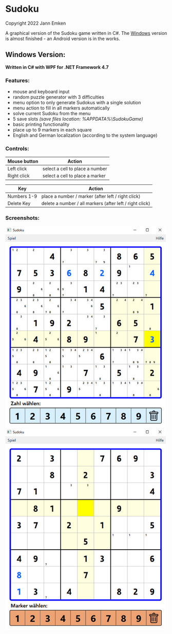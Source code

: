 # Sudoku

Copyright 2022 Jann Emken

A graphical version of the Sudoku game written in C#. The [Windows](https://github.com/q-g-j/Sudoku/tree/master/WPF) version is almost finished - an Android version is in the works.

## Windows Version:

**Written in C# with WPF for .NET Framework 4.7**

### Features:

- mouse and keyboard input
- random puzzle generator with 3 difficulties
- menu option to only generate Sudokus with a single solution
- menu action to fill in all markers automatically
- solve current Sudoku from the menu
- 5 save slots *(save files location: %APPDATA%\SudokuGame)*
- basic printing functionality
- place up to 9 markers in each square
- English and German localization (according to the system language)

### Controls:

|Mouse button|Action|
|-|-|
|Left click|select a cell to place a number|
|Right click|select a cell to place a marker|

|Key|Action|
|-|-|
|Numbers 1-9|place a number / marker (after left / right click)|
|Delete Key|delete a number / all markers (after left / right click)|

### Screenshots:

<img src="https://github.com/q-g-j/Sudoku/raw/master/WPF/screenshot-number.jpg" width="500">
<img src="https://github.com/q-g-j/Sudoku/raw/master/WPF/screenshot-marker.jpg" width="500">
